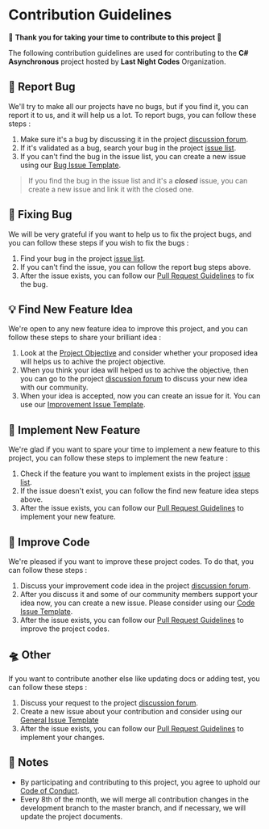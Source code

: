 # Contribution Guidelines
💖 **Thank you for taking your time to contribute to this project** 💖

The following contribution guidelines are used for contributing to the **C# Asynchronous** project hosted by **Last Night Codes** Organization.

## 🐛 Report Bug
We'll try to make all our projects have no bugs, but if you find it, you can report it to us, and it will help us a lot. To report bugs, you can follow these steps :
1. Make sure it's a bug by discussing it in the project [discussion forum](https://github.com/lncodes/csharp-asynchronous/discussions).
2. If it's validated as a bug, search your bug in the project [issue list](https://github.com/lncodes/csharp-asynchronous/issues).
3. If you can't find the bug in the issue list, you can create a new issue using our [Bug Issue Template](https://github.com/lncodes/.github/blob/master/.github/ISSUE_TEMPLATE/BUG_ISSUE_TEMPLATE.md).
> If you find the bug in the issue list and it's a ***closed*** issue, you can create a new issue and link it with the closed one.

## 🔧 Fixing Bug
We will be very grateful if you want to help us to fix the project bugs, and you can follow these steps if you wish to fix the bugs :
1. Find your bug in the project [issue list](https://github.com/lncodes/csharp-asynchronous/issues). 
2. If you can't find the issue, you can follow the report bug steps above.
3. After the issue exists, you can follow our [Pull Request Guidelines](https://github.com/lncodes/.github/blob/master/.github/PULL_REQUEST_GUIDELINES.md) to fix the bug.

## 💡 Find New Feature Idea
We're open to any new feature idea to improve this project, and you can follow these steps to share your brilliant idea :
1. Look at the [Project Objective](README.md/#objective) and consider whether your proposed idea will helps us to achive the project objective.
2. When you think your idea will helped us to achive the objective, then you can go to the project [discussion forum](https://github.com/lncodes/csharp-asynchronous/discussions) to discuss your new idea with our community.
3. When your idea is accepted, now you can create an issue for it. You can use our [Improvement Issue Template](https://github.com/lncodes/.github/blob/master/.github/ISSUE_TEMPLATE/FEATURE_ISSUE_TEMPLATE.md).

## 🎉 Implement New Feature
We're glad if you want to spare your time to implement a new feature to this project, you can follow these steps to implement the new feature :
1. Check if the feature you want to implement exists in the project [issue list](https://github.com/lncodes/csharp-asynchronous/issues).
2. If the issue doesn't exist, you can follow the find new feature idea steps above.
3. After the issue exists, you can follow our [Pull Request Guidelines](https://github.com/lncodes/.github/blob/master/.github/PULL_REQUEST_GUIDELINES.md) to implement your new feature.

## 🚀 Improve Code
We're pleased if you want to improve these project codes. To do that, you can follow these steps :
1. Discuss your improvement code idea in the project [discussion forum](https://github.com/lncodes/csharp-asynchronous/discussions).
2. After you discuss it and some of our community members support your idea now, you can create a new issue. Please consider using our [Code Issue Template](https://github.com/lncodes/.github/blob/master/.github/ISSUE_TEMPLATE/CODE_ISSUE_TEMPLATE.md).
3. After the issue exists, you can follow our [Pull Request Guidelines](https://github.com/lncodes/.github/blob/master/.github/PULL_REQUEST_GUIDELINES.md) to improve the project codes.

## 🛸 Other
If you want to contribute another else like updating docs or adding test, you can follow these steps :
1. Discuss your request to the project [discussion forum](https://github.com/lncodes/csharp-asynchronous/discussions).
2. Create a new issue about your contribution and consider using our [General Issue Template](https://github.com/lncodes/.github/blob/master/.github/ISSUE_TEMPLATE/GENERAL_ISSUE_TEMPLATE.md)
3. After the issue exists, you can follow our [Pull Request Guidelines](https://github.com/lncodes/.github/blob/master/.github/PULL_REQUEST_GUIDELINES.md) to implement your changes.

## 📌 Notes
- By participating and contributing to this project, you agree to uphold our [Code of Conduct](https://github.com/lncodes/.github/blob/master/.github/CODE_OF_CONDUCT.md).
- Every 8th of the month, we will merge all contribution changes in the development branch to the master branch, and if necessary, we will update the project documents.